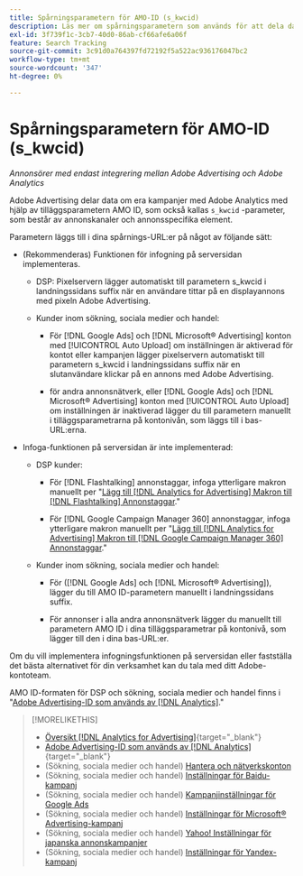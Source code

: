 ```yaml
---
title: Spårningsparametern för AMO-ID (s_kwcid)
description: Läs mer om spårningsparametern som används för att dela data från Adobe Advertising med Adobe Analytics.
exl-id: 3f739f1c-3cb7-40d0-86ab-cf66afe6a06f
feature: Search Tracking
source-git-commit: 3c91d0a764397fd72192f5a522ac936176047bc2
workflow-type: tm+mt
source-wordcount: '347'
ht-degree: 0%

---
```


# Spårningsparametern för AMO-ID (s_kwcid)

*Annonsörer med endast integrering mellan Adobe Advertising och Adobe Analytics*

<!-- This should go in the Analytics integration chapter > IDs page, under "AMO IDs" once I've finalized content for DSP clients.  -->

Adobe Advertising delar data om era kampanjer med Adobe Analytics med hjälp av tilläggsparametern AMO ID, som också kallas `s_kwcid` -parameter, som består av annonskanaler och annonsspecifika element.

Parametern läggs till i dina spårnings-URL:er på något av följande sätt:

* (Rekommenderas) Funktionen för infogning på serversidan implementeras.

   * DSP: Pixelservern lägger automatiskt till parametern s_kwcid i landningssidans suffix när en användare tittar på en displayannons med pixeln Adobe Advertising.

   * Kunder inom sökning, sociala medier och handel:

      * För [!DNL Google Ads] och [!DNL Microsoft® Advertising] konton med [!UICONTROL Auto Upload] om inställningen är aktiverad för kontot eller kampanjen lägger pixelservern automatiskt till parametern s_kwcid i landningssidans suffix när en slutanvändare klickar på en annons med Adobe Advertising.

      * för andra annonsnätverk, eller [!DNL Google Ads] och [!DNL Microsoft® Advertising] konton med [!UICONTROL Auto Upload] om inställningen är inaktiverad lägger du till parametern manuellt i tilläggsparametrarna på kontonivån, som läggs till i bas-URL:erna.

* Infoga-funktionen på serversidan är inte implementerad:

   * DSP kunder:

      * För [!DNL Flashtalking] annonstaggar, infoga ytterligare makron manuellt per &quot;[Lägg till [!DNL Analytics for Advertising] Makron till [!DNL Flashtalking] Annonstaggar](/help/integrations/analytics/macros-flashtalking.md).&quot;

      * För [!DNL Google Campaign Manager 360] annonstaggar, infoga ytterligare makron manuellt per &quot;[Lägg till [!DNL Analytics for Advertising] Makron till [!DNL Google Campaign Manager 360] Annonstaggar](/help/integrations/analytics/macros-google-campaign-manager.md).&quot;

  <!--  * For all other ads, XXXX. -->

   * Kunder inom sökning, sociala medier och handel:

      * För ([!DNL Google Ads] och [!DNL Microsoft® Advertising]), lägger du till AMO ID-parametern manuellt i landningssidans suffix.

      * För annonser i alla andra annonsnätverk lägger du manuellt till parametern AMO ID i dina tilläggsparametrar på kontonivå, som lägger till den i dina bas-URL:er.

Om du vill implementera infogningsfunktionen på serversidan eller fastställa det bästa alternativet för din verksamhet kan du tala med ditt Adobe-kontoteam.

AMO ID-formaten för DSP och sökning, sociala medier och handel finns i &quot;[Adobe Advertising-ID som används av [!DNL Analytics]](/help/integrations/analytics/ids.md#amo-id).&quot;

>[!MORELIKETHIS]
>
>* [Översikt [!DNL Analytics for Advertising]](/help/integrations/analytics/overview.md){target="_blank"}
>* [Adobe Advertising-ID som används av [!DNL Analytics]](/help/integrations/analytics/ids.md#amo-id){target="_blank"}
>* (Sökning, sociala medier och handel) [Hantera och nätverkskonton](/help/search-social-commerce/campaign-management/accounts/ad-network-account-manage.md)
>* (Sökning, sociala medier och handel) [Inställningar för Baidu-kampanj](/help/search-social-commerce/campaign-management/campaigns/campaign-settings-baidu.md)
>* (Sökning, sociala medier och handel) [Kampanjinställningar för Google Ads](/help/search-social-commerce/campaign-management/campaigns/campaign-settings-google.md)
>* (Sökning, sociala medier och handel) [Inställningar för Microsoft® Advertising-kampanj](/help/search-social-commerce/campaign-management/campaigns/campaign-settings-microsoft.md)
>* (Sökning, sociala medier och handel) [Yahoo! Inställningar för japanska annonskampanjer](/help/search-social-commerce/campaign-management/campaigns/campaign-settings-yahoo-japan.md)
>* (Sökning, sociala medier och handel) [Inställningar för Yandex-kampanj](/help/search-social-commerce/campaign-management/campaigns/campaign-settings-yandex.md)
